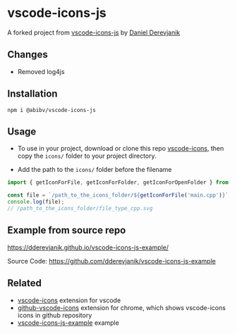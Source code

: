 # vscode-icons-js

A forked project from [vscode-icons-js](https://github.com/dderevjanik/vscode-icons-js) by [Daniel Derevjanik
](https://github.com/dderevjanik)

## Changes
  * Removed log4js

## Installation

`npm i @abibv/vscode-icons-js`

## Usage

* To use in your project, download or clone this repo [vscode-icons](https://github.com/vscode-icons/vscode-icons), then copy the `icons/` folder to your project directory.

* Add the path to the `icons/` folder before the filename

```typescript
import { getIconForFile, getIconForFolder, getIconForOpenFolder } from '@abibv/vscode-icons-js';

const file = `/path_to_the_icons_folder/${getIconForFile('main.cpp')}`;
console.log(file);
// /path_to_the_icons_folder/file_type_cpp.svg
```

## Example from source repo

https://dderevjanik.github.io/vscode-icons-js-example/

Source Code:
https://github.com/dderevjanik/vscode-icons-js-example

## Related

- [vscode-icons](https://github.com/vscode-icons/vscode-icons) extension for vscode
- [github-vscode-icons](https://github.com/dderevjanik/github-vscode-icons) extension for chrome, which shows vscode-icons icons in github repository
- [vscode-icons-js-example](https://github.com/dderevjanik/vscode-icons-js-example) example
